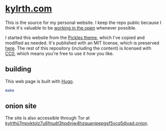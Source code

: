 # [kylrth.com](https://kylrth.com)

This is the source for my personal website. I keep the repo public because I think it's valuable to be [working in the open](https://duckduckgo.com/?q=working+in+the+open) whenever possible.

I started this website from the [Pickles theme](https://github.com/mismith0227/hugo_theme_pickles/), which I've copied and modified as needed. It's published with an MIT license, which is preserved [here](layouts/LICENSE). The rest of this repository (including the content) is licensed with [CC0](https://creativecommons.org/share-your-work/public-domain/cc0/), which means you're free to use it how you like.

## building

This web page is built with [Hugo](https://github.com/gohugoio/hugo).

```sh
make
```

## onion site

The site is also accessible through Tor at [kylrthjj7mpvktolz7u6fnudt3hpdvjw4hzquanjpepgsf5vcq5divad.onion](http://kylrthjj7mpvktolz7u6fnudt3hpdvjw4hzquanjpepgsf5vcq5divad.onion/).
